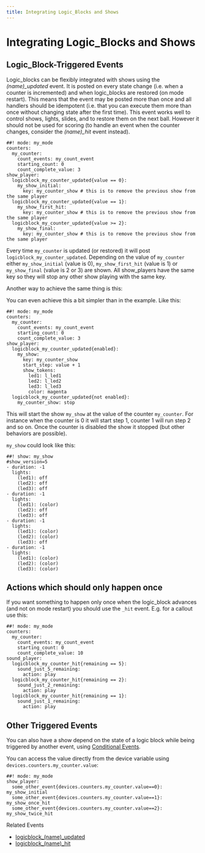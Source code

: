 ```yaml
---
title: Integrating Logic_Blocks and Shows
---
```


# Integrating Logic_Blocks and Shows


## Logic_Block-Triggered Events

Logic_blocks can be flexibly integrated with shows using the
*(name)_updated* event. It is posted on every state change (i.e. when a
counter is incremented) and when logic_blocks are restored (on mode
restart). This means that the event may be posted more than once and all
handlers should be idempotent (i.e. that you can execute them more than
once without changing state after the first time). This event works well
to control shows, lights, slides, and to restore them on the next ball.
However it should not be used for scoring (to handle an event when the
counter changes, consider the *(name)_hit* event instead).

``` mpf-config
##! mode: my_mode
counters:
  my_counter:
    count_events: my_count_event
    starting_count: 0
    count_complete_value: 3
show_player:
  logicblock_my_counter_updated{value == 0}:
    my_show_initial:
      key: my_counter_show # this is to remove the previous show from the same player
  logicblock_my_counter_updated{value == 1}:
    my_show_first_hit:
      key: my_counter_show # this is to remove the previous show from the same player
  logicblock_my_counter_updated{value >= 2}:
    my_show_final:
      key: my_counter_show # this is to remove the previous show from the same player
```

Every time `my_counter` is updated (or restored) it will post
`logicblock_my_counter_updated`. Depending on the value of `my_counter`
either `my_show_initial` (value is 0), `my_show_first_hit` (value is 1)
or `my_show_final` (value is 2 or 3) are shown. All show_players have
the same key so they will stop any other show playing with the same key.

Another way to achieve the same thing is this:

You can even achieve this a bit simpler than in the example. Like this:

``` mpf-config
##! mode: my_mode
counters:
  my_counter:
    count_events: my_count_event
    starting_count: 0
    count_complete_value: 3
show_player:
  logicblock_my_counter_updated{enabled}:
    my_show:
      key: my_counter_show
      start_step: value + 1
      show_tokens:
        led1: l_led1
        led2: l_led2
        led3: l_led3
        color: magenta
  logicblock_my_counter_updated{not enabled}:
    my_counter_show: stop
```

This will start the show `my_show` at the value of the counter
`my_counter`. For instance when the counter is 0 it will start step 1,
counter 1 will run step 2 and so on. Once the counter is disabled the
show it stopped (but other behaviors are possible).

`my_show` could look like this:

``` mpf-config
##! show: my_show
#show_version=5
- duration: -1
  lights:
    (led1): off
    (led2): off
    (led3): off
- duration: -1
  lights:
    (led1): (color)
    (led2): off
    (led3): off
- duration: -1
  lights:
    (led1): (color)
    (led2): (color)
    (led3): off
- duration: -1
  lights:
    (led1): (color)
    (led2): (color)
    (led3): (color)
```

## Actions which should only happen once

If you want something to happen only once when the logic_block advances
(and not on mode restart) you should use the `_hit` event. E.g. for a
callout use this:

``` mpf-config
##! mode: my_mode
counters:
  my_counter:
    count_events: my_count_event
    starting_count: 0
    count_complete_value: 10
sound_player:
  logicblock_my_counter_hit{remaining == 5}:
    sound_just_5_remaining:
      action: play
  logicblock_my_counter_hit{remaining == 2}:
    sound_just_2_remaining:
      action: play
  logicblock_my_counter_hit{remaining == 1}:
    sound_just_1_remaining:
      action: play
```

## Other Triggered Events

You can also have a show depend on the state of a logic block while
being triggered by another event, using
[Conditional Events](../../events/overview/conditional.md).

You can access the value directly from the device variable using
`devices.counters.my_counter.value`:

``` mpf-config
##! mode: my_mode
show_player:
  some_other_event{devices.counters.my_counter.value==0}: my_show_initial
  some_other_event{devices.counters.my_counter.value==1}: my_show_once_hit
  some_other_event{devices.counters.my_counter.value==2}: my_show_twice_hit
```

Related Events

* [logicblock_(name)_updated](../../events/logicblock_name_updated.md)
* [logicblock_(name)_hit](../../events/logicblock_name_hit.md)
